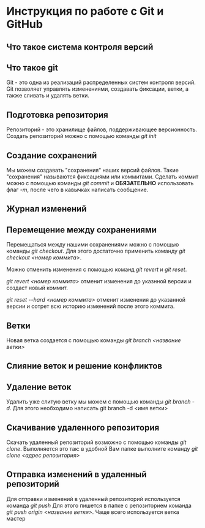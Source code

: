 
# Инструкция по работе с Git и GitHub

## Что такое система контроля версий 



## Что такое git 

Git - это одна из реализаций распределенных систем контроля версий. Git позволяет управлять изменениями, создавать фиксации, ветки, а также сливать и удалять ветки.

## Подготовка репозитория 

Репозиторий - это хранилище файлов, поддерживающее версионность. Создать репозиторий можно с помощью команды *git init* 


## Создание сохранений 

Мы можем создавать "сохранения" наших версий файлов. Такие "сохранения" называются фиксациями или коммитами. Сделать коммит можно с помощью команды *git commit* и **ОБЯЗАТЕЛЬНО** использовать флаг *-m*, после чего в кавычках написать сообщение.

## Журнал изменений 


## Перемещение между сохранениями 

Перемещаться между нашими сохранениями можно с помощью команды *git checkout*. Для этого достаточно применить команду *git checkout <номер коммита>*. 

Можно отменить изменения с помощью команд *git revert* и *git reset*.

*git revert <номер коммита>* отменит изменения до указнной версии и создаст новый коммит. 

*git reset --hard <номер коммита>* отменит изменения до указанной версии и сотрет всю историю изменений после этого коммита.





## Ветки 

Новая ветка создается с помощью команды *git branch <название ветки>* 


## Слияние веток и решение конфликтов 

## Удаление веток 

Удалить уже слитую ветку мы можем с помощью команды *git branch -d*. Для этого необходимо написать git branch -d <имя ветки>

## Скачивание удаленного репозитория 

Скачать удаленный репозиторий возможно с помощью команды *git clone*. Выполняется это так: в удобной Вам папке выполните команду *git clone <адрес репозитория>*

## Отправка изменений в удаленный репозиторий 
Для отправки изменений в удаленный репозиторий используется команда *git push* Для этого пишется в папке с репозиторием команда *git push origin <название ветки>*. Чаще всего используется ветка мастер 